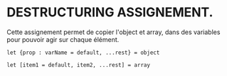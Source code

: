 # DESTRUCTURING ASSIGNEMENT.

Cette assignement permet de copier l'object et array, dans des variables pour pouvoir agir sur chaque élément.

```
let {prop : varName = default, ...rest} = object
```

```
let [item1 = default, item2, ...rest] = array
```

